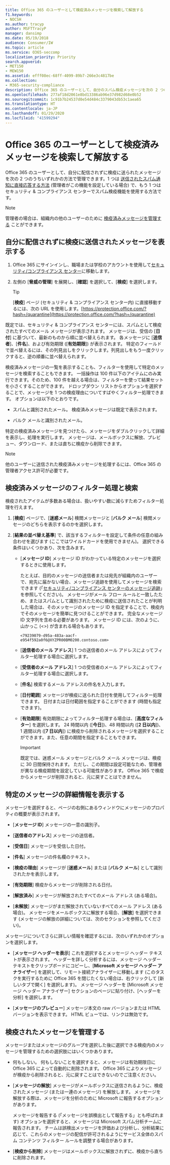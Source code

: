 ```yaml
---
title: Office 365 のユーザーとして検疫済みメッセージを検索して解放する
f1.keywords:
- NOCSH
ms.author: tracyp
author: MSFTTracyP
manager: dansimp
ms.date: 05/19/2018
audience: Consumer/IW
ms.topic: article
ms.service: O365-seccomp
localization_priority: Priority
search.appverid:
- MET150
- MEW150
ms.assetid: efff08ec-68ff-4099-89b7-266e3c4817be
ms.collection:
- M365-security-compliance
description: Office 365 のユーザーとして、自分のスパム検疫メッセージを次の 2 つのうちいずれかの方法で管理できます。1 つは送信されたスパム通知に直接応答する方法 (管理者がこの機能を設定している場合) で、もう 1 つはセキュリティ &amp; コンプライアンス センターでスパム検疫機能を使用する方法です。
ms.openlocfilehash: 277af18d2061e8bd13386ab96e37d982d68e0b52
ms.sourcegitcommit: 1c91b7b24537d0e54d484c3379043db53c1aea65
ms.translationtype: HT
ms.contentlocale: ja-JP
ms.lasthandoff: 01/29/2020
ms.locfileid: "41599294"
---
```

# <a name="find-and-release-quarantined-messages-as-a-user-in-office-365"></a>Office 365 のユーザーとして検疫済みメッセージを検索して解放する

Office 365 のユーザーとして、自分に配信されずに検疫に送られたメッセージを次の 2 つのうちいずれかの方法で管理できます。1 つは [送信されたスパム通知に直接応答する方法](use-spam-notifications-to-release-and-report-quarantined-messages.md) (管理者がこの機能を設定している場合) で、もう 1 つはセキュリティ &amp; コンプライアンス センターでスパム検疫機能を使用する方法です。

> [!NOTE]
> 管理者の場合は、組織内の他のユーザーのために [検疫済みメッセージを管理する](manage-quarantined-messages-and-files.md) ことができます。

## <a name="view-messages-that-were-sent-to-quarantine-instead-of-to-you"></a>自分に配信されずに検疫に送信されたメッセージを表示する

1. Office 365 にサインインし、職場または学校のアカウントを使用して[セキュリティ/コンプライアンス センター](../../compliance/go-to-the-securitycompliance-center.md)に移動します。

2. 左側の [**脅威の管理**] を展開し、[**確認**] を選択して、[**検疫**] を選択します。

    > [!TIP]
    > [**検疫**] ページ (セキュリティ &amp; コンプライアンス センター内) に直接移動するには、次の URL を使用します。[https://protection.office.com/?hash=/quarantine](https://protection.office.com/?hash=/quarantine)

既定では、セキュリティ &amp; コンプライアンス センターには、スパムとして検疫されたすべてのメール メッセージが表示されます。 メッセージは、受信の [**日付**] に基づいて、最新のものから順に並べ替えられます。 各メッセージに [**送信者**]、[**件名**]、および有効期限 ([**有効期限**]) が表示されます。 特定のフィールドで並べ替えるには、その列見出しをクリックします。列見出しをもう一度クリックすると、逆の順番に並べ替えられます。

検疫済みメッセージの一覧を表示することも、フィルターを使用して特定のメッセージを検索することもできます。 一括操作は 100 件以下のアイテムにのみ実行できます。そのため、100 件を越える場合は、フィルターを使って結果セットを小さくすることができます。 ドロップダウン リストからオプションを選択することで、メッセージを 1 つの検疫理由についてすばやくフィルター処理できます。 オプションは以下のとおりです。

- スパムと識別されたメール。 検疫済みメッセージは既定で表示されます。

- バルク メールと識別されたメール。

特定の検疫済みメッセージを見つけたら、メッセージをダブルクリックして詳細を表示し、処理を実行します。 メッセージは、メールボックスに解放、プレビュー、ダウンロード、または直ちに検疫から削除できます。

> [!NOTE]
> 他のユーザーに送信された検疫済みメッセージを処理するには、Office 365 の管理者アクセス許可が必要です。

## <a name="to-filter-and-find-quarantined-messages"></a>検疫済みメッセージのフィルター処理と検索

検疫されたアイテムが多数ある場合は、扱いやすい数に減らすためフィルター処理を行えます。

1. [**検疫**] ページで、[**迷惑メール**] 検閲メッセージと [**バルク メール**] 検閲メッセージのどちらを表示するのかを選択します。

2. [**結果の並べ替え基準**] で、該当するフィルターを設定して条件の任意の組み合わせを選びます (ここではワイルドカードを使用できません)。 選択できる条件はいくつかあり、次を含みます。

   - [**メッセージ ID**] メッセージ ID がわかっている特定のメッセージを選択するときに使用します。

     たとえば、目的のメッセージの送信者または宛先が組織内のユーザーで、宛先に届かない場合、メッセージ追跡を使用してメッセージを検索できます (「[セキュリティ/コンプライアンス センターのメッセージ追跡](message-trace-scc.md)」を参照してください)。 メッセージがメール フロー ルールと一致したため、またはスパムとして識別されたために検疫に送信されたことが判明した場合は、そのメッセージのメッセージ ID を指定することで、検疫内でそのメッセージを簡単に見つけることができます。 完全なメッセージ ID 文字列を含める必要があります。 メッセージ ID には、次のように、山かっこ (\<\>) が含まれる場合もあります。

     `<79239079-d95a-483a-aacf-e954f592a0f6@XYZPR00BM0200.contoso.com>`

   - [**送信者のメール アドレス**] 1 つの送信者のメール アドレスによってフィルター処理する場合に選択します。

   - [**受信者のメール アドレス**] 1 つの受信者のメール アドレスによってフィルター処理する場合に選択します。

   - [**件名**] 検索するメール アドレスの件名を入力します。

   - [**日付範囲**] メッセージが検疫に送られた日付を使用してフィルター処理できます。 日付または日付範囲を指定することができます (時間も指定できます)。

   - [**有効期限**] 有効期限によってフィルター処理する場合は、[**高度なフィルター**] を選択します。 24 時間以内 ([**今日**])、48 時間以内 ([**2 日以内**])、1 週間以内 ([**7 日以内**]) に検疫から削除されるメッセージを選択することができます。また、任意の期間を指定することもできます。

     > [!IMPORTANT]
     > 既定では、迷惑メール メッセージとバルク メール メッセージは、検疫に 30 日間保持されます。 ただし、この期間は設定可能なため、管理者が異なる検疫期間を設定している可能性があります。 Office 365 で検疫からメッセージが削除されると、元に戻すことはできません。

## <a name="view-details-for-a-specific-message"></a>特定のメッセージの詳細情報を表示する

メッセージを選択すると、ページの右側にあるウィンドウにメッセージのプロパティの概要が表示されます。

- [**メッセージ ID**] メッセージの一意の識別子。

- [**送信者のアドレス**] メッセージの送信者。

- [**受信日**] メッセージを受信した日付。

- [**件名**] メッセージの件名欄のテキスト。

- [**検疫の理由**] メッセージが [**迷惑メール**] または [**バルク メール**] として識別されたかを表示します。

- [**有効期限**] 検疫からメッセージが削除される日付。

- [**解放済み**] メッセージが解放されたすべてのメール アドレス (ある場合)。

- [**未解放**] メッセージがまだ解放されていないすべてのメール アドレス (ある場合)。 メッセージをメールボックスに解放する場合、[**解放**] を選択できます (メッセージの解放の詳細については、次のセクションを参照してください)。

メッセージについてさらに詳しい情報を確認するには、次のいずれかのオプションを選択します。

- [**メッセージ ヘッダーを表示**] これを選択するとメッセージ ヘッダー テキストが表示されます。 ヘッダーを詳しく分析するには、メッセージ ヘッダー テキストをクリップボードにコピーし、[**Microsoft メッセージ ヘッダー アナライザー**] を選択して、リモート接続アナライザーに移動します (このタスクを実行するために Office 365 を閉じたくない場合は、右クリックして [新しいタブで開く] を選択します)。 メッセージ ヘッダーを [Microsoft メッセージ ヘッダー アナライザー] セクションのページに貼り付け、[ヘッダーを分析] を選択します。

- [**メッセージのプレビュー**] メッセージ本文の raw バージョンまたは HTML バージョンを表示できます。 HTML ビューでは、リンクは無効です。

## <a name="manage-your-quarantined-messages"></a>検疫されたメッセージを管理する

メッセージまたはメッセージのグループを選択した後に選択できる検疫内のメッセージを管理するための選択肢にはいくつかあります。

- 何もしない。 何もしないことを選択すると、メッセージは有効期限日に Office 365 によって自動的に削除されます。 Office 365 によりメッセージが検疫から削除されると、元に戻すことはできないのでご注意ください。

- [**メッセージの解放**] メッセージがメールボックスに送信されるように、検疫されたメッセージ (または一連のメッセージ) を解放します。 メッセージを解放する際は、メッセージを分析のために Microsoft に報告するオプションがあります。

    メッセージを報告する (「メッセージを誤検出として報告する」とも呼ばれます) オプションを選択すると、メッセージは Microsoft スパム分析チームに報告されます。 チームは誤検出メッセージを評価および分析し、分析結果に応じて、これらのメッセージの配信が許可されるようにサービス全体のスパム コンテンツ フィルター ルールを調整する場合があります。

- [**検疫から削除**] メッセージはメールボックスに解放されずに、検疫から直ちに削除されます。

